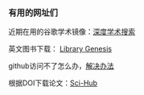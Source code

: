 ### 有用的网址们

近期在用的谷歌学术镜像：[深度学术搜索 ](https://xs.dailyheadlines.cc/)

英文图书下载： [Library Genesis](https://libgen.unblockit.bz/)

github访问不了怎么办，[解决办法](https://gitee.com/doshengl/GitHub520#https://github.com/oldj/SwitchHosts)

根据DOI下载论文：[Sci-Hub](https://sci-hub.yncjkj.com/)

